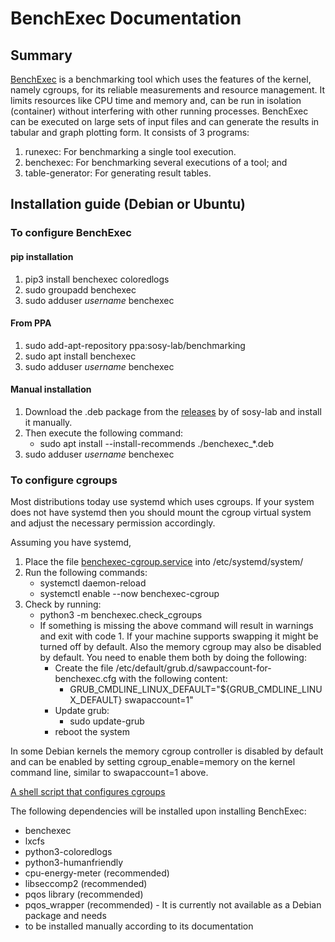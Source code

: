 # BenchExec Documentation

## Summary
[BenchExec](https://github.com/sosy-lab/benchexec) is a benchmarking tool which uses the features of the kernel, namely cgroups, for its
reliable measurements and resource management. It limits resources like CPU time and memory and,
can be run in isolation (container) without interfering with other running processes. BenchExec can
be executed on large sets of input files and can generate the results in tabular and graph plotting form.
It consists of 3 programs:
1. runexec: For benchmarking a single tool execution.
2. benchexec: For benchmarking several executions of a tool; and
3. table-generator: For generating result tables.

## Installation guide (Debian or Ubuntu)
### To configure BenchExec

#### pip installation
1. pip3 install benchexec coloredlogs
2. sudo groupadd benchexec
3. sudo adduser *username* benchexec

#### From PPA
1. sudo add-apt-repository ppa:sosy-lab/benchmarking
2. sudo apt install benchexec
3. sudo adduser *username* benchexec

#### Manual installation
1. Download the .deb package from the [releases](https://github.com/sosy-lab/benchexec/releases) by of sosy-lab and install it manually.
2. Then execute the following command:
   - sudo apt install --install-recommends ./benchexec_*.deb
3. sudo adduser *username* benchexec

### To configure cgroups
Most distributions today use systemd which uses cgroups. If your system does not have systemd then
you should mount the cgroup virtual system and adjust the necessary permission accordingly.

Assuming you have systemd,
1. Place the file [benchexec-cgroup.service](https://github.com/sosy-lab/benchexec/blob/master/debian/benchexec-cgroup.service) into /etc/systemd/system/
2. Run the following commands:
   - systemctl daemon-reload
   - systemctl enable --now benchexec-cgroup
3. Check by running:
   - python3 -m benchexec.check_cgroups
   - If something is missing the above command will result in warnings and exit with code 1. If your machine supports swapping it might be turned off by default. Also the memory cgroup may also be disabled by default. You need to enable them both by doing the following:
     - Create the file /etc/default/grub.d/sawpaccount-for-benchexec.cfg with the following content:
       - GRUB_CMDLINE_LINUX_DEFAULT="${GRUB_CMDLINE_LINUX_DEFAULT} swapaccount=1"
     - Update grub:
       - sudo update-grub
     - reboot the system

In some Debian kernels the memory cgroup controller is disabled by default and can be enabled by setting cgroup_enable=memory on the kernel command line, similar to swapaccount=1 above.

[A shell script that configures cgroups](cgroups_configuration.sh)

The following dependencies will be installed upon installing BenchExec:
- benchexec
- lxcfs
- python3-coloredlogs
- python3-humanfriendly
- cpu-energy-meter (recommended)
- libseccomp2 (recommended)
- pqos library (recommended)
- pqos_wrapper (recommended) - It is currently not available as a Debian package and needs
- to be installed manually according to its documentation
